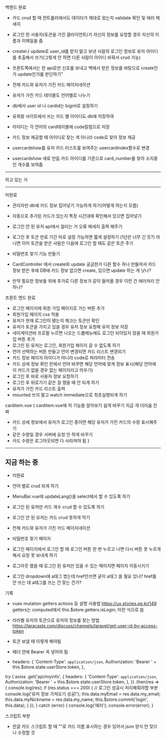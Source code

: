 백엔드
완료

- 카드 crud 할 때 컨트롤러에서도 데이터가 제대로 왔는지 validate 확인 및 에러 메세지
- 로그인 한 사용자(토큰을 가진 클라이언트)가 자신의 정보를 요청할 경우 자신의 이름과 이메일을 줌

- create나 update로 user_id를 받지 말고 보낸 사람의 로그인 정보로 유저 아이디를 추출해서 쓰기(그렇게 안 하면 다른 사람이 아이디 바꿔서 crud 가능)
- 프론트쪽에서는 한 api로만 신호를 보내고
  백에서 받은 정보를 바탕으로 create인가 update인가를 판단하기"

- 전체 카드와 유저가 가진 카드 페이지네이션

- 유저가 가진 카드 테이블도 언어별로 나누기

- db에서 user id 나 cardid는 bigint로 설정하기

- 유희왕 사이트에서 쓰는 카드 별 아이디도 db에 저장하여
- 아이디는 각 언어의 card테이블에 code칼럼으로 저장
- 카드 정보 제공할 때 아이디로 찾는 게 아니라 code로 찾아 정보 제공

- usercardshow를 유저 카드 리스트를 보여주는 usercardindex함수로 변경
- usercardshow 새로 만듬 카드 아이디를 기준으로 card_number를 찾아 소지중인 개수를 보여줌

---

하고 있는 거

---

미완료

- 관리자만 db에 카드 정보 집어넣기 가능하게 하기(어떻게 하는지 모름)
- 자동으로 추가된 카드가 있는지 특정 시간대에 확인해서 있으면 집어넣기

- 로그인 안 된 유저 api에서 걸리는 거 오류 메세지 출력 해주기

- 로그인 후 토큰 만료 기간 따로 설정 가능하면 짧게 설정하기 (1년은 너무 긴 듯?)
  아니면 이미 토큰을 받은 사람은 다음에 로그인 할 때도 같은 토큰 주기

- 비밀번호 찾기 기능 만들기

- CardController 에서 create와 update 궁금한거
  다른 함수 하나 만들어서 카드 정보 받은 후에 DB에 카드 정보 없으면 create, 있으면 update 하는 게 낫나?

- 만약 필요한 정보들 외에 추가로 다른 정보가 같이 들어올 경우 이런 건 에러처리 안 하나?

프론트 엔드
완료

- 로그인 페이지에 회원 가입 페이지로 가는 버튼 추가
- 회원가입 페이지 css 적용
- 유저가 현재 로그인이 됐는지 체크는 토큰만 확인
- 유저가 토큰을 가지고 있을 경우 유저 정보 요청해 유저 정보 저장
- 네이게이션바 프로필 누르면 나오는 드롭메뉴에도 로그인 되어있지 않을 때 회원가입 버튼 추가
- 로그인 된 유저는 로그인, 회원가입 페이지 갈 수 없도록 하기
- 언어 선택하는 버튼 만들고 언어 변경되면 카드 리스트 변경되기
- 카드 정보 페이지 아이디가 아니라 code로 파라미터 전송
- 카드 상세 정보 확인 란에서 언어 바꾸면 해당 언어에 맞게 정보 표시(해당 언어에 이 카드가 없을 경우 없는 페이지라고 띄우기)
- 로그인 후 바로 사용자 정보 요청하기
- 로그인 후 뒤로가기 같은 걸 했을 때 안 되게 하기
- 유저가 가진 카드 리스트 출력
- mounted 쓰지 말고 watch immediate으로 최초실행되게 하기

carditem.vue {
carditem.vue에 저 기능들 알아보기 쉽게 바꾸기
지금 개 더러움 진짜

- 카드 상세 정보에서 유저가 로그인 중이면 해당 유저가 가진 카드의 수량 표시해주기
- 같은 수량일 경우 서버에 요청 안 하게 바꾸기
- 카드 수량은 로그아웃되면 다 사라져야 됨
  }

---

## 지금 하는 중

- 미완료

- 언어 별로 crud 되게 하기

- MenuBar.vue에 updateLang()을 select에서 할 수 있도록 하기

- 로그인 된 유저만 카드 개수 crud 할 수 있도록 하기
- 로그인 안 된 유저는 카드 crud 못하게 막기

- 전체 카드와 유저가 가진 카드 페이지네이션

- 비밀번호 찾기 페이지

- 로그인 페이지에서 로그인 할 때 로그인 버튼 한 번 누르고 나면 다시 버튼 못 누르게 해서 요청 못 보내게 하기

- 로그아웃 했을 때 로그인 된 유저만 있을 수 있는 페이지면 페이지 이동시키기

- 로그인 dropdown에 a태그 썼는데 href안쓰면 굳이 a태그 쓸 필요 있나? href를 안 쓰는 데 a태그를 쓰는 건 맞는 건가?

기록

- vuex mutation getters actions 등 설명 사용법
  https://ux.stories.pe.kr/149
  getters는 computed에서 this.$store.getters.isLogin; 이런 식으로 씀

- 라라벨 유저의 토큰으로 유저의 정보를 찾는 방법
  https://laracasts.com/discuss/channels/laravel/get-user-id-by-access-token

- 토큰 보낼 때 이렇게 해야됨
- 헤더 안에 Bearer 꼭 넣어야 됨
- headers: {
  'Content-Type': `application/json`,
  Authorization: 'Bearer ' + this.$store.state.userStore.token,
  },

try {
axios
.get('api/myinfo', {
headers: {
'Content-Type': `application/json`,
Authorization: 'Bearer ' + this.$store.state.userStore.token,
            },
          })
          .then(res => {
            console.log(res);
            if (res.status === 200) {
              // 로그인 성공시 처리해줘야할 부분
              console.log('유저 정보 가져오기 성공!');
              this.data.myEmail = res.data.my_email;
              this.data.myNickname = res.data.my_name;
              this.$store.commit('login', this.data);
}
});
} catch (error) {
console.log('에러');
console.error(error);
}

스크립트 부분

- 한글 카드 스크립트 할 때 ""로 카드 이름 표시하는 경우 있어서 json 양식 안 맞으니 수정할 것
